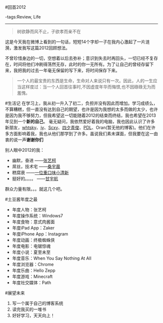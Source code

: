 #回首2012

-tags:Review, Life

----

>树欲静而风不止，子欲孝而亲不在

这是今天我在微博上看到的一句话，短短14个字却一子在我内心激起了一片涟漪，激发我写这篇2012回顾想法。

不曾珍惜身边的一切，空想着以后去弥补；意识到失去时再回头，一切已经不复存在，时间将他们冲刷得荡然无存，此时的你一无所有。为了让自己的曾经存留下来，我把我的过去一年毫无保留的写下来，将时间保存下来。

>一个人的最宝贵的东西是生命，生命对人来说只有一次。因此，人的一生应当这样度过：当一个人回首往事时,不因虚度年华而悔恨,也不因碌碌无为而羞愧。

#生活记
在学习上，我从初一升入了初二，负担并没有因此而增加。学习成绩么，不算糟糕，但一直没有达到自己的期望，也许是因为我想的太多而做的太少，也许是因为我不够努力，但我希望这一切能随着2012的结束而终结，我也希望在2013年见到一个**新的自己**。
毫无疑问，我依然爱好着我的电脑，我也因此认识了许多新朋友，[whtsky](http://whouz.com/)、[jy](http://jyprince.me/)、[Scxy](http://linyis.tk/)、[四夕青俊](http://www.rsassl.tk/)、[PDL](http://pdlan.net/)、Oran(暂无他的博客)。他们在许多方面影响着我，我也从他们那学到了许多。虽说我们素未谋面，但我要在这一由衷的说一声**谢谢你们**

别人眼中2012的我：

*   幽默，奋进                                                                      ——[张艺柯](http://t.qq.com/panda1999367)
*   屌丝，技术宅                                                                   ——[桑宇晨](http://t.qq.com/jiajuai464825137)
*   糕腐衰                                                                             ——[一位重口味小清新](http://t.qq.com/A19874562008)
*   挺好的。。。。                                                                ——[甘宇航](http://t.qq.com/t815360821)

群众力量有限。。。就这几个吧。

#土豆酱年度之最

*   年度人物：张艺柯
*   年度操作系统：Windows7
*   年度食物：意式肉酱面
*   年度iPad App：Zaker
*   年度iPhone App：Instagram
*   年度动画：终极蜘蛛侠
*   年度电影：电锯惊魂
*   年度小说：夏至未至
*   年度音乐：When You Say Nothing At All
*   年度浏览器：Chrome
*   年度乐曲：Hello Zepp
*   年度游戏：Minecraft
*   年度社交媒体：Path

#展望未来
1.  写一个属于自己的博客系统
2.  读完我买的一堆书
3.  好好学习，天天向上！
